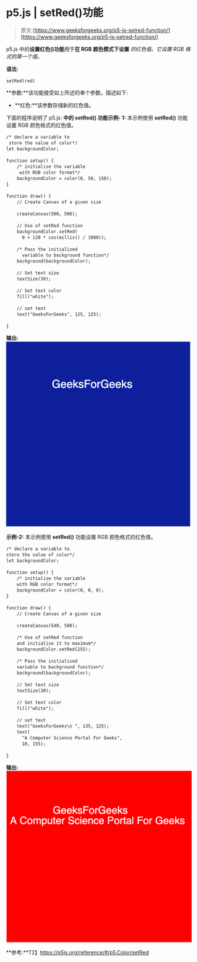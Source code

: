 # p5.js | setRed()功能

> 原文:[https://www.geeksforgeeks.org/p5-js-setred-function/](https://www.geeksforgeeks.org/p5-js-setred-function/)

p5.js 中的**设置红色()功能**用于**在 RGB 颜色模式下设置** *的红色值。它设置 RGB 格式的第一个值。*

**语法:**

```
setRed(red)

```

**参数:**该功能接受如上所述的单个参数，描述如下:

*   **红色:**该参数存储新的红色值。

下面的程序说明了 p5.js:
**中的 **setRed()** 功能示例- 1:** 本示例使用 **setRed()** 功能设置 RGB 颜色格式的红色值。

```
/* declare a variable to 
 store the value of color*/
let backgroundColor;

function setup() {
    /* initialise the variable
     with RGB color format*/
    backgroundColor = color(0, 50, 150);
}

function draw() {
    // Create Canvas of a given size

    createCanvas(500, 500);

    // Use of setRed function
    backgroundColor.setRed(
      0 + 128 * cos(millis() / 1000));

    /* Pass the initialized 
      variable to background function*/
    background(backgroundColor);

    // Set text size
    textSize(30);

    // Set text color
    fill("white");

    // set text
    text("GeeksForGeeks", 125, 125);

}
```

**输出:**
![](img/a974a3506b9e022bf8deda0b8e4b6293.png)

**示例-2:** 本示例使用 **setRed()** 功能设置 RGB 颜色格式的红色值。

```
/* declare a variable to
store the value of color*/
let backgroundColor;

function setup() {
    /* initialise the variable
    with RGB color format*/
    backgroundColor = color(0, 0, 0);
}

function draw() {
    // Create Canvas of a given size

    createCanvas(540, 500);

    /* Use of setRed function 
    and initialise it to maximum*/
    backgroundColor.setRed(255);

    /* Pass the initialised
    variable to background function*/
    background(backgroundColor);

    // Set text size
    textSize(30);

    // Set text color
    fill("white");

    // set text
    text("GeeksForGeeks\n ", 135, 125);
    text(
      "A Computer Science Portal For Geeks",
      10, 155);

}
```

**输出:**
![](img/9e02622951d7c1e6e6d1966a07c7c6e1.png)

**参考:**T2】https://p5js.org/reference/#/p5.Color/setRed